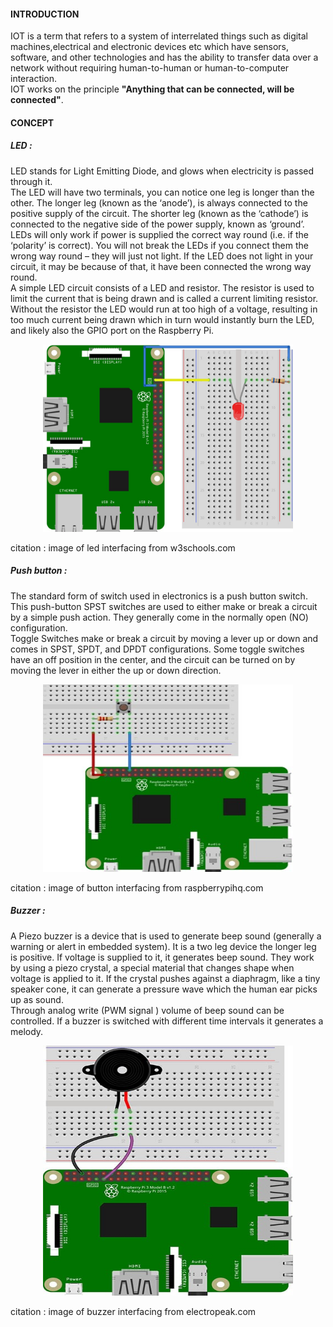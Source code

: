 #### INTRODUCTION

IOT is a term that refers to a system of interrelated things such as digital machines,electrical and electronic devices etc  which have sensors, software, and other technologies and has the ability to transfer data over a network without requiring human-to-human or human-to-computer interaction.<br>
IOT works on the principle **"Anything that can be connected, will be connected"**.<br>

#### CONCEPT

##### LED :
LED stands for Light Emitting Diode, and glows when electricity is passed through it.<br>
The LED will have two terminals, you can notice one leg is longer than the other. The longer leg (known as the ‘anode’), is always connected to the positive supply of the circuit. The shorter leg (known as the ‘cathode’) is connected to the negative side of the power supply, known as ‘ground’.<br>
LEDs will only work if power is supplied the correct way round (i.e. if the ‘polarity’ is correct). You will not break the LEDs if you connect them the wrong way round – they will just not light. If the LED does not light in your circuit, it may be because of that, it have been connected the wrong way round.<br>
A simple LED circuit consists of a LED and resistor. The resistor is used to limit the current that is being drawn and is called a current limiting resistor. Without the resistor the LED would run at too high of a voltage, resulting in too much current being drawn which in turn would instantly burn the LED, and likely also the GPIO port on the Raspberry Pi.<br>
<p align="center">
    <img src="images/led.jpg" height="300" width="400" alt="led">
</p>

citation : image of led interfacing from w3schools.com

##### Push button :
The standard form of switch used in electronics is a push button switch. This push-button SPST switches are used to either make or break a circuit by a simple push action. They generally come in the normally open (NO) configuration.<br>
Toggle Switches make or break a circuit by moving a lever up or down and comes in SPST, SPDT, and DPDT configurations. Some toggle switches have an off position in the center, and the circuit can be turned on by moving the lever in either the up or down direction.<br>
<p align="center">
    <img src="images/push-button.jpg" height="300" width="400" alt="push-button">
</p>

citation : image of button interfacing from raspberrypihq.com

##### Buzzer :
A Piezo buzzer is a device that is used to generate beep sound (generally a warning or alert in embedded system). It is a two leg device the longer leg is positive. If voltage is supplied to it, it generates beep sound.  They work by using a piezo crystal, a special material that changes shape when voltage is applied to it.  If the crystal pushes against a diaphragm, like a tiny speaker cone, it can generate a pressure wave which the human ear picks up as sound. <br>
Through analog write (PWM signal ) volume of beep sound can be controlled. If a buzzer is switched with different time intervals it generates a melody.<br>
<p align="center">
    <img src="images/buzzer.jpg" height="400" width="400" alt="buzzer">
</p>

citation : image of buzzer interfacing from electropeak.com
